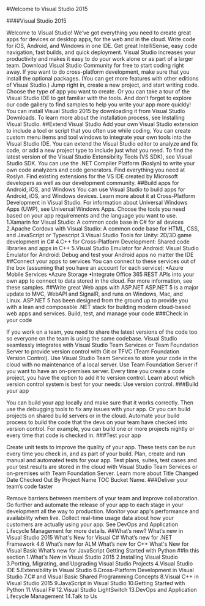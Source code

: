 #Welcome to Visual Studio 2015

####Visual Studio 2015

Welcome to Visual Studio! We’ve got everything you need to create great apps for devices or desktop apps, for the web and in the cloud. Write code for iOS, Android, and Windows in one IDE. Get great IntelliSense, easy code navigation, fast builds, and quick deployment. Visual Studio increases your productivity and makes it easy to do your work alone or as part of a larger team.
Download Visual Studio Community for free to start coding right away. If you want to do cross-platform development, make sure that you install the optional packages. (You can get more features with other editions of Visual Studio.)
Jump right in, create a new project, and start writing code. Choose the type of app you want to create. Or you can take a tour of the Visual Studio IDE to get familiar with the tools.
And don’t forget to explore our code gallery to find samples to help you write your app more quickly!
You can install Visual Studio 2015 by downloading it from Visual Studio Downloads. To learn more about the installation process, see Installing Visual Studio.
##Extend Visual Studio
Add your own Visual Studio extension to include a tool or script that you often use while coding. You can create custom menu items and tool windows to integrate your own tools into the Visual Studio IDE. You can extend the Visual Studio editor to analyze and fix code, or add a new project type to include just what you need.
To find the latest version of the Visual Studio Extensibility Tools (VS SDK), see Visual Studio SDK.
You can use the .NET Compiler Platform (Roslyn) to write your own code analyzers and code generators. Find everything you need at Roslyn.
Find existing extensions for the VS IDE created by Microsoft developers as well as our development community.
##Build apps for Android, iOS, and Windows
You can use Visual Studio to build apps for Android, iOS, and Windows devices. Learn more about it at Cross-Platform Development in Visual Studio.
For information about Universal Windows Apps (UWP), see Universal Windows Apps.
Choose the tools you need based on your app requirements and the language you want to use.
1.Xamarin for Visual Studio: A common code base in C# for all devices
2.Apache Cordova with Visual Studio: A common code base for HTML, CSS, and JavaScript or Typescript
3.Visual Studio Tools for Unity: 2D/3D game development in C#
4.C++ for Cross-Platform Development: Shared code libraries and apps in C++
5.Visual Studio Emulator for Android: Visual Studio Emulator for Android: Debug and test your Android apps no matter the IDE
##Connect your apps to services
You can connect to these services out of the box (assuming that you have an account for each service):
•Azure Mobile Services
•Azure Storage
•Integrate Office 365 REST APIs into your own app to connect to data stored in the cloud. For more information, see these samples.
##Write great Web apps with ASP.NET
ASP.NET 5 is a major update to MVC, WebAPI and SignalR, and runs on Windows, Mac, and Linux. ASP.NET 5 has been designed from the ground up to provide you with a lean and composable .NET stack for building modern cloud-based web apps and services.
Build, test, and manage your code
###Check in your code

If you work on a team, you need to share the latest versions of the code too so everyone on the team is using the same codebase. Visual Studio seamlessly integrates with Visual Studio Team Services or Team Foundation Server to provide version control with Git or TFVC (Team Foundation Version Control). Use Visual Studio Team Services to store your code in the cloud with no maintenance of a local server. Use Team Foundation Server if you want to have an on-premises server. Every time you create a code project, you have the option to add it to version control. Learn about which version control system is best for your needs: Use version control.
###Build your app

You can build your app locally and make sure that it works correctly. Then use the debugging tools to fix any issues with your app. Or you can build projects on shared build servers or in the cloud. Automate your build process to build the code that the devs on your team have checked into version control. For example, you can build one or more projects nightly or every time that code is checked in.
###Test your app

Create unit tests to improve the quality of your app. These tests can be run every time you check in, and as part of your build.
Plan, create and run manual and automated tests for your app. Test plans, suites, test cases and your test results are stored in the cloud with Visual Studio Team Services or on-premises with Team Foundation Server. Learn more about Title Changed Date Checked Out By Project Name TOC Bucket Name.
###Deliver your team’s code faster

Remove barriers between members of your team and improve collaboration. Go further and automate the release of your app to each stage in your development all the way to production. Monitor your app's performance and availability when live. Collect real-time usage data about how your customers are actually using your app. See DevOps and Application Lifecycle Management for more details.
##What’s new?
What’s new in Visual Studio 2015
What's New for Visual C#
What’s new for .NET Framework 4.6
What’s new for ALM
What’s new for C++
What's New for Visual Basic
What’s new for JavaScript
Getting Started with Python
##In this section
1.What's New in Visual Studio 2015
2.Installing Visual Studio
3.Porting, Migrating, and Upgrading Visual Studio Projects
4.Visual Studio IDE
5.Extensibility in Visual Studio
6.Cross-Platform Development in Visual Studio
7.C# and Visual Basic Shared Programming Concepts
8.Visual C++ in Visual Studio 2015
9.JavaScript in Visual Studio
10.Getting Started with Python
11.Visual F#
12.Visual Studio LightSwitch
13.DevOps and Application Lifecycle Management
14.Talk to Us

